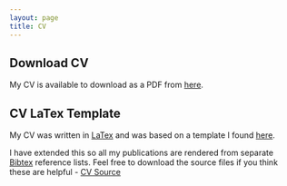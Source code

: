 ```yaml
---
layout: page
title: CV
---
```


## Download CV

My CV is available to download as a PDF from [here](/public/downloads/CV_2_1_14.pdf). 

## CV LaTex Template
My CV was written in [LaTex](http://www.latex-project.org) and was based on a template I found [here](http://texblog.org/2012/04/25/writing-a-cv-in-latex/).

I have extended this so all my publications are rendered from separate [Bibtex](http://www.bibtex.org) reference lists. Feel free to download the source files if you think these are helpful - [CV Source](/public/downloads/CV_Source_2_1_14.zip)




